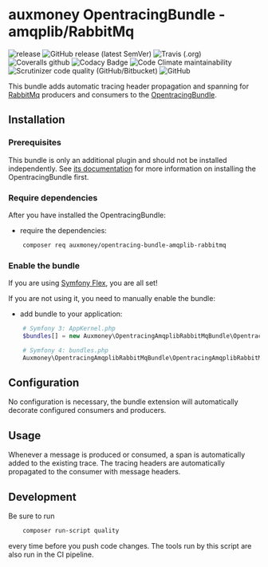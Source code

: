 # auxmoney OpentracingBundle - amqplib/RabbitMq

![release](https://github.com/auxmoney/OpentracingBundle-amqplib-RabbitMq/workflows/release/badge.svg)
![GitHub release (latest SemVer)](https://img.shields.io/github/v/release/auxmoney/OpentracingBundle-amqplib-RabbitMq)
![Travis (.org)](https://img.shields.io/travis/auxmoney/OpentracingBundle-amqplib-RabbitMq)
![Coveralls github](https://img.shields.io/coveralls/github/auxmoney/OpentracingBundle-amqplib-RabbitMq)
![Codacy Badge](https://api.codacy.com/project/badge/Grade/0f9a9d8ae1084efaa11ec443ca426a75)
![Code Climate maintainability](https://img.shields.io/codeclimate/maintainability/auxmoney/OpentracingBundle-amqplib-RabbitMq)
![Scrutinizer code quality (GitHub/Bitbucket)](https://img.shields.io/scrutinizer/quality/g/auxmoney/OpentracingBundle-amqplib-RabbitMq)
![GitHub](https://img.shields.io/github/license/auxmoney/OpentracingBundle-amqplib-RabbitMq)

This bundle adds automatic tracing header propagation and spanning for [RabbitMq](https://github.com/php-amqplib/RabbitMqBundle) producers 
and consumers to the [OpentracingBundle](https://github.com/auxmoney/OpentracingBundle-core).

## Installation

### Prerequisites

This bundle is only an additional plugin and should not be installed independently. See
[its documentation](https://github.com/auxmoney/OpentracingBundle-core#installation) for more information on installing the OpentracingBundle first.

### Require dependencies

After you have installed the OpentracingBundle:

  * require the dependencies:

```bash
    composer req auxmoney/opentracing-bundle-amqplib-rabbitmq
```

### Enable the bundle

If you are using [Symfony Flex](https://github.com/symfony/flex), you are all set!

If you are not using it, you need to manually enable the bundle:

  * add bundle to your application:

```php
    # Symfony 3: AppKernel.php
    $bundles[] = new Auxmoney\OpentracingAmqplibRabbitMqBundle\OpentracingAmqplibRabbitMqBundle();
```

```php
    # Symfony 4: bundles.php
    Auxmoney\OpentracingAmqplibRabbitMqBundle\OpentracingAmqplibRabbitMqBundle::class => ['all' => true],
```

## Configuration

No configuration is necessary, the bundle extension will automatically decorate configured consumers and producers.

## Usage

Whenever a message is produced or consumed, a span is automatically added to the existing trace. The tracing headers are automatically
propagated to the consumer with message headers.

## Development

Be sure to run

```bash
    composer run-script quality
```

every time before you push code changes. The tools run by this script are also run in the CI pipeline.
